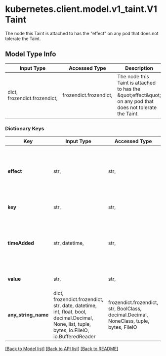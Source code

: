 # kubernetes.client.model.v1_taint.V1Taint

The node this Taint is attached to has the \"effect\" on any pod that does not tolerate the Taint.

## Model Type Info
Input Type | Accessed Type | Description | Notes
------------ | ------------- | ------------- | -------------
dict, frozendict.frozendict,  | frozendict.frozendict,  | The node this Taint is attached to has the \&quot;effect\&quot; on any pod that does not tolerate the Taint. | 

### Dictionary Keys
Key | Input Type | Accessed Type | Description | Notes
------------ | ------------- | ------------- | ------------- | -------------
**effect** | str,  | str,  | Required. The effect of the taint on pods that do not tolerate the taint. Valid effects are NoSchedule, PreferNoSchedule and NoExecute.   | 
**key** | str,  | str,  | Required. The taint key to be applied to a node. | 
**timeAdded** | str, datetime,  | str,  | TimeAdded represents the time at which the taint was added. It is only written for NoExecute taints. | [optional] value must conform to RFC-3339 date-time
**value** | str,  | str,  | The taint value corresponding to the taint key. | [optional] 
**any_string_name** | dict, frozendict.frozendict, str, date, datetime, int, float, bool, decimal.Decimal, None, list, tuple, bytes, io.FileIO, io.BufferedReader | frozendict.frozendict, str, BoolClass, decimal.Decimal, NoneClass, tuple, bytes, FileIO | any string name can be used but the value must be the correct type | [optional]

[[Back to Model list]](../../README.md#documentation-for-models) [[Back to API list]](../../README.md#documentation-for-api-endpoints) [[Back to README]](../../README.md)

